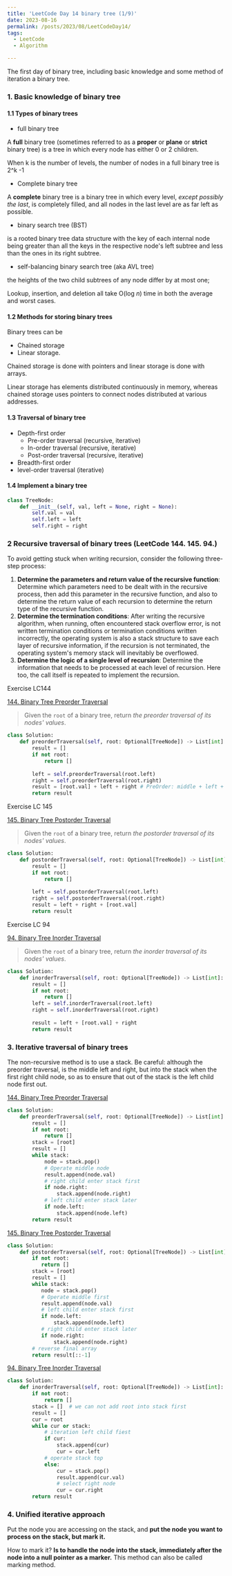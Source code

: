 ```yaml
---
title: 'LeetCode Day 14 binary tree (1/9)'
date: 2023-08-16
permalink: /posts/2023/08/LeetCodeDay14/
tags:
  - LeetCode
  - Algorithm

---
```

The first day of binary tree, including basic knowledge and some method of iteration a binary tree.

### 1. Basic knowledge of binary tree

#### 1.1 Types of binary trees

- full binary tree

A **full** binary tree (sometimes referred to as a **proper** or **plane** or **strict** binary tree) is a tree in which every node has either 0 or 2 children.

When k is the number of levels, the number of nodes in a full binary tree is 2^k -1

- Complete binary tree

A **complete** binary tree is a binary tree in which every level, *except possibly the last*, is completely filled, and all nodes in the last level are as far left as possible.

- binary search tree (BST)

is a rooted binary tree data structure with the key of each internal node being greater than all the keys in the respective node's left subtree and less than the ones in its right subtree. 

-  self-balancing binary search tree (aka AVL tree)

the heights of the two child subtrees of any node differ by at most one; 

Lookup, insertion, and deletion all take O(log *n*) time in both the average and worst cases.



#### 1.2 Methods for storing binary trees

Binary trees can be

- Chained storage
- Linear storage.

Chained storage is done with pointers and linear storage is done with arrays.

Linear storage has elements distributed continuously in memory, whereas chained storage uses pointers to connect nodes distributed at various addresses.



#### 1.3 Traversal of binary tree

- Depth-first order
  - Pre-order traversal (recursive, iterative)
  - In-order traversal (recursive, iterative)
  - Post-order traversal (recursive, iterative)
-  Breadth-first order
  - level-order traversal (iterative)

#### 1.4 Implement a binary tree

```python
class TreeNode:
    def __init__(self, val, left = None, right = None):
        self.val = val
        self.left = left
        self.right = right
```



### 2 Recursive traversal of binary trees (LeetCode 144. 145. 94.)

To avoid getting stuck when writing recursion, consider the following three-step process:

1. **Determine the parameters and return value of the recursive function**: Determine which parameters need to be dealt with in the recursive process, then add this parameter in the recursive function, and also to determine the return value of each recursion to determine the return type of the recursive function.
2. **Determine the termination conditions**: After writing the recursive algorithm, when running, often encountered stack overflow error, is not written termination conditions or termination conditions written incorrectly, the operating system is also a stack structure to save each layer of recursive information, if the recursion is not terminated, the operating system's memory stack will inevitably be overflowed.
3. **Determine the logic of a single level of recursion**: Determine the information that needs to be processed at each level of recursion. Here too, the call itself is repeated to implement the recursion.

Exercise LC144

[144. Binary Tree Preorder Traversal](https://leetcode.com/problems/binary-tree-preorder-traversal/)

> Given the `root` of a binary tree, return *the preorder traversal of its nodes' values*.

```python
class Solution:
    def preorderTraversal(self, root: Optional[TreeNode]) -> List[int]:
        result = []
        if not root:
            return []
        
        left = self.preorderTraversal(root.left)
        right = self.preorderTraversal(root.right)
        result = [root.val] + left + right # PreOrder: middle + left + right
        return result
```

Exercise LC 145

[145. Binary Tree Postorder Traversal](https://leetcode.com/problems/binary-tree-postorder-traversal/)

> Given the `root` of a binary tree, return *the postorder traversal of its nodes' values*.

```python
class Solution:
    def postorderTraversal(self, root: Optional[TreeNode]) -> List[int]:
        result = []
        if not root:
            return []
        
        left = self.postorderTraversal(root.left)
        right = self.postorderTraversal(root.right)
        result = left + right + [root.val]
        return result
```

Exercise LC 94

[94. Binary Tree Inorder Traversal](https://leetcode.com/problems/binary-tree-inorder-traversal/)

> Given the `root` of a binary tree, return *the inorder traversal of its nodes' values*.

```python
class Solution:
    def inorderTraversal(self, root: Optional[TreeNode]) -> List[int]:
        result = []
        if not root:
            return []
        left = self.inorderTraversal(root.left)
        right = self.inorderTraversal(root.right)
 
        result = left + [root.val] + right
        return result
```



### 3. Iterative traversal of binary trees

The non-recursive method is to use a stack. Be careful: although the preorder traversal, is the middle left and right, but into the stack when the first right child node, so as to ensure that out of the stack is the left child node first out.

[144. Binary Tree Preorder Traversal](https://leetcode.com/problems/binary-tree-preorder-traversal/)

```python
class Solution:
    def preorderTraversal(self, root: Optional[TreeNode]) -> List[int]:
        result = []
        if not root:
            return []
        stack = [root]
        result = []
        while stack:
            node = stack.pop()
            # Operate middle node
            result.append(node.val)
            # right child enter stack first
            if node.right:
                stack.append(node.right)
            # left child enter stack later
            if node.left:
                stack.append(node.left)
        return result
```

[145. Binary Tree Postorder Traversal](https://leetcode.com/problems/binary-tree-postorder-traversal/)

```python
class Solution:
    def postorderTraversal(self, root: Optional[TreeNode]) -> List[int]:
        if not root:
           return []
        stack = [root]
        result = []
        while stack:
           node = stack.pop()
           # Operate middle first
           result.append(node.val)
           # left child enter stack first
           if node.left:
               stack.append(node.left)
           # right child enter stack later
           if node.right:
               stack.append(node.right)
        # reverse final array
        return result[::-1]
```

[94. Binary Tree Inorder Traversal](https://leetcode.com/problems/binary-tree-inorder-traversal/)

```python
class Solution:
    def inorderTraversal(self, root: Optional[TreeNode]) -> List[int]:
        if not root:
            return []
        stack = []  # we can not add root into stack first
        result = []
        cur = root
        while cur or stack:
            # iteration left child fiest
            if cur:     
                stack.append(cur)
                cur = cur.left		
            # operate stack top    
            else:		
                cur = stack.pop()
                result.append(cur.val)
                # select right node
                cur = cur.right	
        return result
```



### 4. Unified iterative approach

Put the node you are accessing on the stack, and **put the node you want to process on the stack, but mark it.**

How to mark it? **Is to handle the node into the stack, immediately after the node into a null pointer as a marker.** This method can also be called marking method.


